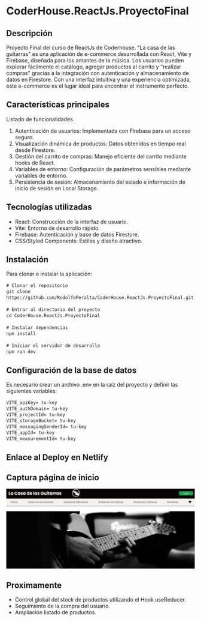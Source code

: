 # CoderHouse.ReactJs.ProyectoFinal

## Descripción

Proyecto Final del curso de ReactJs de Coderhouse. "La casa de las guitarras" es una aplicación de e-commerce desarrollada con React, Vite y Firebase, diseñada para los amantes de la música. Los usuarios pueden explorar fácilmente el catálogo, agregar productos al carrito y "realizar compras" gracias a la integración con autenticación y almacenamiento de datos en Firestore. Con una interfaz intuitiva y una experiencia optimizada, este e-commerce es el lugar ideal para encontrar el instrumento perfecto.

## Características principales

Listado de funcionalidades.

1. Autenticación de usuarios: Implementada con Firebase para un acceso seguro.
2. Visualización dinámica de productos: Datos obtenidos en tiempo real desde Firestore.
3. Gestión del carrito de compras: Manejo eficiente del carrito mediante hooks de React.
4. Variables de entorno: Configuración de parámetros sensibles mediante variables de entorno.
5. Persistencia de sesión: Almacenamiento del estado e información de inicio de sesión en Local Storage.

## Tecnologías utilizadas

- React: Construcción de la interfaz de usuario.
- Vite: Entorno de desarrollo rápido.
- Firebase: Autenticación y base de datos Firestore.
- CSS/Styled Components: Estilos y diseño atractivo.

## Instalación

Para clonar e instalar la aplicación:

~~~
# Clonar el repositorio
git clone https://github.com/RodolfoPeralta/CoderHouse.ReactJs.ProyectoFinal.git

# Entrar al directorio del proyecto
cd CoderHouse.ReactJs.ProyectoFinal

# Instalar dependencias
npm install

# Iniciar el servidor de desarrollo
npm run dev
~~~


## Configuración de la base de datos

Es necesario crear un archivo .env en la raíz del proyecto y definir las siguientes variables:

~~~
VITE_apiKey= tu-key
VITE_authDomain= tu-key
VITE_projectId= tu-key
VITE_storageBucket= tu-key
VITE_messagingSenderId= tu-key
VITE_appId= tu-key
VITE_measurementId= tu-key
~~~

## Enlace al Deploy en Netlify

## Captura página de inicio

![Página de inicio "La casa de las guitarras"](/public/img/home.jpg) 

## Proximamente

- Control global del stock de productos utilizando el Hook useReducer.
- Seguimiento de la compra del usuario.
- Ampliación listado de productos.
